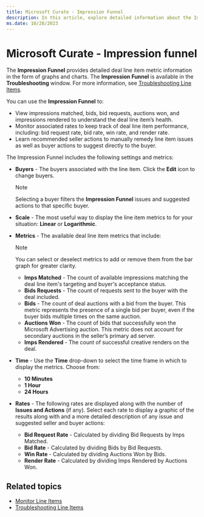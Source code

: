 ```yaml
---
title: Microsoft Curate - Impression Funnel
description: In this article, explore detailed information about the Impression funnel and its various settings and metrics.
ms.date: 10/28/2023
---
```


# Microsoft Curate - Impression funnel

The **Impression Funnel** provides detailed deal line item metric information in the form of graphs and charts. The **Impression Funnel** is available in the **Troubleshooting** window. For more information, see [Troubleshooting Line Items](curate-troubleshooting-line-items.md).

You can use the **Impression Funnel** to:

- View impressions matched, bids, bid requests, auctions won, and impressions rendered to understand the deal line item’s health.
- Monitor associated rates to keep track of deal line item performance, including: bid request rate, bid rate, win rate, and render rate.
- Learn recommended seller actions to manually remedy line item issues as well as buyer actions to suggest directly to the buyer.

The Impression Funnel includes the following settings and metrics:

- **Buyers** - The buyers associated with the line item. Click the **Edit** icon to change buyers.
  
  > [!NOTE]
  > Selecting a buyer filters the **Impression Funnel** issues and suggested actions to that specific buyer.

- **Scale** - The most useful way to display the line item metrics to for your situation: **Linear** or **Logarithmic**.
- **Metrics** - The available deal line item metrics that include:
  
  > [!NOTE]
  > You can select or deselect metrics to add or remove them from the bar graph for greater clarity.

  - **Imps Matched** - The count of available impressions matching the deal line item's targeting and buyer's acceptance status.
  - **Bids Requests** - The count of requests sent to the buyer with the deal included.
  - **Bids** - The count of deal auctions with a bid from the buyer. This metric represents the presence of a single bid per buyer, even if the buyer bids multiple times on the same auction.
  - **Auctions Won** - The count of bids that successfully won the Microsoft Advertising auction. This metric does not account for secondary auctions in the seller’s primary ad server.
  - **Imps Rendered** - The count of successful creative renders on the deal.
- **Time** - Use the **Time** drop-down to select the time frame in which to display the metrics. Choose from:
  - **10 Minutes**
  - **1 Hour**
  - **24 Hours**
- **Rates** - The following rates are displayed along with the number of **Issues and Actions** (if any). Select each rate to display a graphic of the results along with and a more detailed description of any issue and suggested seller and buyer actions:
  - **Bid Request Rate** - Calculated by dividing Bid Requests by Imps Matched.
  - **Bid Rate** - Calculated by dividing Bids by Bid Requests.
  - **Win Rate** - Calculated by dividing Auctions Won by Bids.
  - **Render Rate** - Calculated by dividing Imps Rendered by Auctions Won.

## Related topics

- [Monitor Line Items](monitor-line-items.md)
- [Troubleshooting Line Items](curate-troubleshooting-line-items.md)
